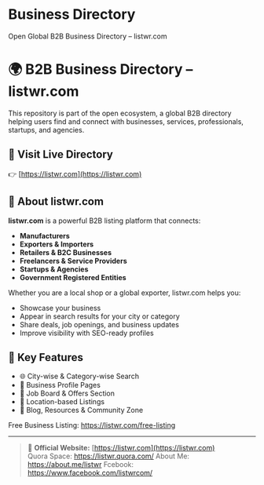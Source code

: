 # Business Directory
Open Global B2B Business Directory – listwr.com

# 🌍 B2B Business Directory – listwr.com

This repository is part of the open ecosystem, a global B2B directory helping users find and connect with businesses, services, professionals, startups, and agencies.

## 🔗 Visit Live Directory  
👉 [https://listwr.com](https://listwr.com)

## 🚀 About listwr.com

**listwr.com** is a powerful B2B listing platform that connects:

- **Manufacturers**
- **Exporters & Importers**
- **Retailers & B2C Businesses**
- **Freelancers & Service Providers**
- **Startups & Agencies**
- **Government Registered Entities**

Whether you are a local shop or a global exporter, listwr.com helps you:

- Showcase your business
- Appear in search results for your city or category
- Share deals, job openings, and business updates
- Improve visibility with SEO-ready profiles

## 🧩 Key Features

- 🌐 City-wise & Category-wise Search  
- 🧾 Business Profile Pages  
- 🎯 Job Board & Offers Section  
- 📍 Location-based Listings  
- 📰 Blog, Resources & Community Zone

Free Business Listing: https://listwr.com/free-listing

---

> 🔗 **Official Website:** [https://listwr.com](https://listwr.com)  
Quora Space: https://listwr.quora.com/
About Me: https://about.me/listwr
Fcebook: https://www.facebook.com/listwrcom/
> 

